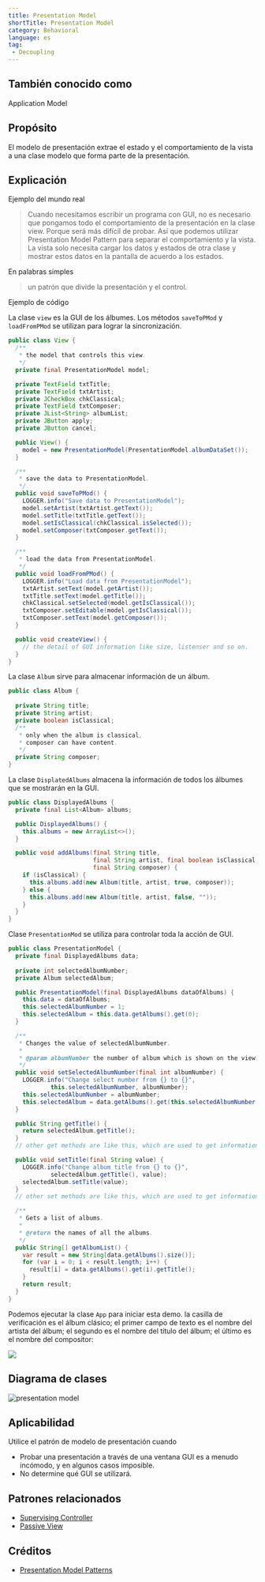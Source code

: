 ```yaml
---
title: Presentation Model
shortTitle: Presentation Model
category: Behavioral
language: es
tag:
 - Decoupling
---
```


## También conocido como
Application Model

## Propósito
El modelo de presentación extrae el estado y el comportamiento de la vista a una clase modelo que forma parte de la presentación.

## Explicación

Ejemplo del mundo real

> Cuando necesitamos escribir un programa con GUI, no es necesario que pongamos todo el comportamiento de la presentación en la clase view. Porque será más difícil de probar. Así que podemos utilizar Presentation Model Pattern para separar el comportamiento y la vista. La vista solo necesita cargar los datos y estados de otra clase y mostrar estos datos en la pantalla de acuerdo a los estados.

En palabras simples

> un patrón que divide la presentación y el control.

Ejemplo de código

La clase `view` es la GUI de los álbumes. Los métodos `saveToPMod` y `loadFromPMod` se utilizan para lograr la sincronización.

```java
public class View {
  /**
   * the model that controls this view.
   */
  private final PresentationModel model;

  private TextField txtTitle;
  private TextField txtArtist;
  private JCheckBox chkClassical;
  private TextField txtComposer;
  private JList<String> albumList;
  private JButton apply;
  private JButton cancel;

  public View() {
    model = new PresentationModel(PresentationModel.albumDataSet());
  }

  /**
   * save the data to PresentationModel.
   */
  public void saveToPMod() {
    LOGGER.info("Save data to PresentationModel");
    model.setArtist(txtArtist.getText());
    model.setTitle(txtTitle.getText());
    model.setIsClassical(chkClassical.isSelected());
    model.setComposer(txtComposer.getText());
  }

  /**
   * load the data from PresentationModel.
   */
  public void loadFromPMod() {
    LOGGER.info("Load data from PresentationModel");
    txtArtist.setText(model.getArtist());
    txtTitle.setText(model.getTitle());
    chkClassical.setSelected(model.getIsClassical());
    txtComposer.setEditable(model.getIsClassical());
    txtComposer.setText(model.getComposer());
  }

  public void createView() {
    // the detail of GUI information like size, listenser and so on.
  }
}
```

La clase `Album` sirve para almacenar información de un álbum.

```java
public class Album {
    
  private String title;
  private String artist;
  private boolean isClassical;
  /**
   * only when the album is classical,
   * composer can have content.
   */
  private String composer;
}

```

La clase `DisplatedAlbums` almacena la información de todos los álbumes que se mostrarán en la GUI.

```java
public class DisplayedAlbums {
  private final List<Album> albums;

  public DisplayedAlbums() {
    this.albums = new ArrayList<>();
  }

  public void addAlbums(final String title,
                        final String artist, final boolean isClassical,
                        final String composer) {
    if (isClassical) {
      this.albums.add(new Album(title, artist, true, composer));
    } else {
      this.albums.add(new Album(title, artist, false, ""));
    }
  }
}
```

Clase `PresentationMod` se utiliza para controlar toda la acción de GUI.

```java
public class PresentationModel {
  private final DisplayedAlbums data;
  
  private int selectedAlbumNumber;
  private Album selectedAlbum;

  public PresentationModel(final DisplayedAlbums dataOfAlbums) {
    this.data = dataOfAlbums;
    this.selectedAlbumNumber = 1;
    this.selectedAlbum = this.data.getAlbums().get(0);
  }

  /**
   * Changes the value of selectedAlbumNumber.
   *
   * @param albumNumber the number of album which is shown on the view.
   */
  public void setSelectedAlbumNumber(final int albumNumber) {
    LOGGER.info("Change select number from {} to {}",
            this.selectedAlbumNumber, albumNumber);
    this.selectedAlbumNumber = albumNumber;
    this.selectedAlbum = data.getAlbums().get(this.selectedAlbumNumber - 1);
  }

  public String getTitle() {
    return selectedAlbum.getTitle();
  }
  // other get methods are like this, which are used to get information of selected album.

  public void setTitle(final String value) {
    LOGGER.info("Change album title from {} to {}",
            selectedAlbum.getTitle(), value);
    selectedAlbum.setTitle(value);
  }
  // other set methods are like this, which are used to get information of selected album.

  /**
   * Gets a list of albums.
   *
   * @return the names of all the albums.
   */
  public String[] getAlbumList() {
    var result = new String[data.getAlbums().size()];
    for (var i = 0; i < result.length; i++) {
      result[i] = data.getAlbums().get(i).getTitle();
    }
    return result;
  }
}
```

Podemos ejecutar la clase `App` para iniciar esta demo. la casilla de verificación es el álbum clásico; el primer campo de texto es el nombre del artista del álbum; el segundo es el nombre del título del álbum; el último es el nombre del compositor:

![](./etc/result.png)


## Diagrama de clases
![](./etc/presentation-model.urm.png "presentation model")

## Aplicabilidad
Utilice el patrón de modelo de presentación cuando

* Probar una presentación a través de una ventana GUI es a menudo incómodo, y en algunos casos imposible.
* No determine qué GUI se utilizará.

## Patrones relacionados

- [Supervising Controller](https://martinfowler.com/eaaDev/SupervisingPresenter.html) 
- [Passive View](https://martinfowler.com/eaaDev/PassiveScreen.html)

## Créditos

* [Presentation Model Patterns](https://martinfowler.com/eaaDev/PresentationModel.html)

